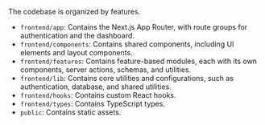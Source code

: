 The codebase is organized by features.

- `frontend/app`: Contains the Next.js App Router, with route groups for authentication and the dashboard.
- `frontend/components`: Contains shared components, including UI elements and layout components.
- `frontend/features`: Contains feature-based modules, each with its own components, server actions, schemas, and utilities.
- `frontend/lib`: Contains core utilities and configurations, such as authentication, database, and shared utilities.
- `frontend/hooks`: Contains custom React hooks.
- `frontend/types`: Contains TypeScript types.
- `public`: Contains static assets.